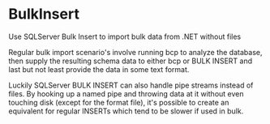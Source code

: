 BulkInsert
==========

Use SQLServer Bulk Insert to import bulk data from .NET without files

Regular bulk import scenario's involve running bcp to analyze the database,
then supply the resulting schema data to either bcp or BULK INSERT and last
but not least provide the data in some text format.

Luckily SQLServer BULK INSERT can also handle pipe streams instead of files.
By hooking up a named pipe and throwing data at it without even touching disk
(except for the format file), it's possible to create an equivalent for
regular INSERTs which tend to be slower if used in bulk.
